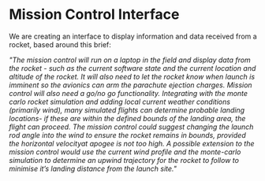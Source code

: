 # Mission Control Interface

We are creating an interface to display information and data received from a
rocket, based around this brief:

*"The mission control will run on a laptop in the field and display data from
the rocket - such as the current software state and the current location and
altitude of the rocket. It will also need to let the rocket know when launch is
imminent so the avionics can arm the parachute ejection charges. Mission control
will also need a go/no go functionality. Integrating with the monte carlo rocket
simulation and adding local current weather conditions (primarily wind), many
simulated flights can determine probable landing locations- if these are within
the defined bounds of the landing area, the flight can proceed. The mission
control could suggest changing the launch rod angle into the wind to ensure the
rocket remains in bounds, provided the horizontal velocityat apogee is not too
high. A possible extension to the mission control would use the current wind
profile and the monte-carlo simulation to determine an upwind trajectory for the
rocket to follow to minimise it’s landing distance from the launch site."*
